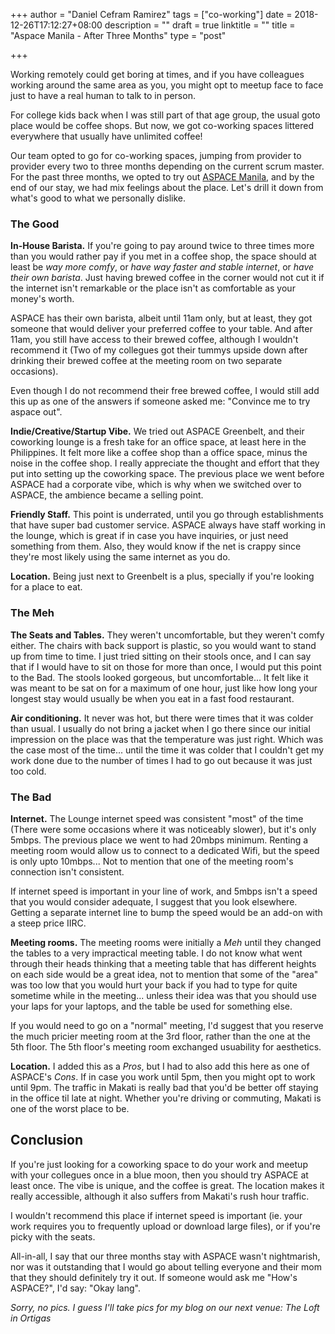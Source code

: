 +++
author = "Daniel Cefram Ramirez"
tags = ["co-working"]
date = 2018-12-26T17:12:27+08:00
description = ""
draft = true
linktitle = ""
title = "Aspace Manila - After Three Months"
type = "post"

+++

Working remotely could get boring at times, and if you have colleagues working around the same
area as you, you might opt to meetup face to face just to have a real human to talk to in person.

For college kids back when I was still part of that age group, the usual goto place would be
coffee shops. But now, we got co-working spaces littered everywhere that usually have unlimited coffee!

Our team opted to go for co-working spaces, jumping from provider to provider every two to three months
depending on the current scrum master. For the past three months, we opted to try out
[ASPACE Manila](https://aspacemanila.com/), and by the end of our stay, we had mix feelings about the
place. Let's drill it down from what's good to what we personally dislike.

### The Good

**In-House Barista.** If you're going to pay around twice to three times more than you would rather
pay if you met in a coffee shop, the space should at least be _way more comfy_, or _have way faster and stable internet_,
or _have their own barista_. Just having brewed coffee in the corner would not cut it if the internet
isn't remarkable or the place isn't as comfortable as your money's worth.

ASPACE has their own barista, albeit until 11am only, but at least, they got someone that would deliver
your preferred coffee to your table. And after 11am, you still have access to their brewed coffee,
although I wouldn't recommend it (Two of my collegues got their tummys upside down after drinking
their brewed coffee at the meeting room on two separate occasions).

Even though I do not recommend their free brewed coffee, I would still add this up as one of the answers
if someone asked me: "Convince me to try aspace out".

**Indie/Creative/Startup Vibe.** We tried out ASPACE Greenbelt, and their coworking lounge is a fresh
take for an office space, at least here in the Philippines. It felt more like a coffee shop than a
office space, minus the noise in the coffee shop. I really appreciate the thought and effort that they
put into setting up the coworking space. The previous place we went before ASPACE had a corporate vibe,
which is why when we switched over to ASPACE, the ambience became a selling point.

**Friendly Staff.** This point is underrated, until you go through establishments that have super bad
customer service. ASPACE always have staff working in the lounge, which is great if in case you have
inquiries, or just need something from them. Also, they would know if the net is crappy since they're
most likely using the same internet as you do.

**Location.** Being just next to Greenbelt is a plus, specially if you're looking for a place to eat.

### The Meh

**The Seats and Tables.** They weren't uncomfortable, but they weren't comfy either. The chairs with
back support is plastic, so you would want to stand up from time to time. I just tried sitting on their
stools once, and I can say that if I would have to sit on those for more than once, I would put this
point to the Bad. The stools looked gorgeous, but uncomfortable... It felt like it was meant to be
sat on for a maximum of one hour, just like how long your longest stay would usually be when you eat
in a fast food restaurant.

**Air conditioning.** It never was hot, but there were times that it was colder than usual. I usually
do not bring a jacket when I go there since our initial impression on the place was that the temperature
was just right. Which was the case most of the time... until the time it was colder that I couldn't
get my work done due to the number of times I had to go out because it was just too cold.

### The Bad

**Internet.** The Lounge internet speed was consistent "most" of the time (There were some occasions where
it was noticeably slower), but it's only 5mbps. The previous place we went to had 20mbps minimum. Renting
a meeting room would allow us to connect to a dedicated Wifi, but the speed is only upto 10mbps... Not to
mention that one of the meeting room's connection isn't consistent.

If internet speed is important in your line of work, and 5mbps isn't a speed that you would consider
adequate, I suggest that you look elsewhere. Getting a separate internet line to bump the speed would
be an add-on with a steep price IIRC.

**Meeting rooms.** The meeting rooms were initially a _Meh_ until they changed the tables to a very
impractical meeting table. I do not know what went through their heads thinking that a meeting table
that has different heights on each side would be a great idea, not to mention that some of the "area" was
too low that you would hurt your back if you had to type for quite sometime while in the meeting... unless
their idea was that you should use your laps for your laptops, and the table be used for something else.

If you would need to go on a "normal" meeting, I'd suggest that you reserve the much pricier meeting room
at the 3rd floor, rather than the one at the 5th floor. The 5th floor's meeting room exchanged usuability
for aesthetics.

**Location.** I added this as a _Pros_, but I had to also add this here as one of ASPACE's _Cons_. If
in case you work until 5pm, then you might opt to work until 9pm. The traffic in Makati is really bad
that you'd be better off staying in the office til late at night. Whether you're driving or commuting,
Makati is one of the worst place to be.

## Conclusion

If you're just looking for a coworking space to do your work and meetup with your collegues once in a
blue moon, then you should try ASPACE at least once. The vibe is unique, and the coffee is great. The
location makes it really accessible, although it also suffers from Makati's rush hour traffic.

I wouldn't recommend this place if internet speed is important (ie. your work requires you to frequently
upload or download large files), or if you're picky with the seats.

All-in-all, I say that our three months stay with ASPACE wasn't nightmarish, nor was it outstanding
that I would go about telling everyone and their mom that they should definitely try it out. If someone
would ask me "How's ASPACE?", I'd say: "Okay lang".

_Sorry, no pics. I guess I'll take pics for my blog on our next venue: The Loft in Ortigas_
